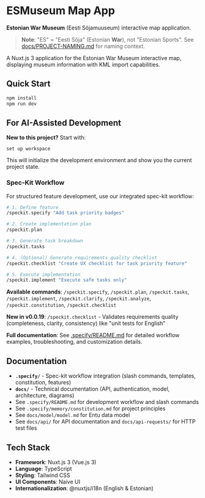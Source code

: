 # ESMuseum Map App

**Estonian War Museum** (Eesti Sõjamuuseum) interactive map application.

> **Note**: "ES" = "Eesti Sõja" (Estonian **War**), not "Estonian Sports". See [docs/PROJECT-NAMING.md](docs/PROJECT-NAMING.md) for naming context.

A Nuxt.js 3 application for the Estonian War Museum interactive map, displaying museum information with KML import capabilities.

## Quick Start

```bash
npm install
npm run dev
```

## For AI-Assisted Development

**New to this project?** Start with:

```text
set up workspace
```

This will initialize the development environment and show you the current project state.

### Spec-Kit Workflow

For structured feature development, use our integrated spec-kit workflow:

```bash
# 1. Define feature
/speckit.specify "Add task priority badges"

# 2. Create implementation plan
/speckit.plan

# 3. Generate task breakdown
/speckit.tasks

# 4. (Optional) Generate requirements quality checklist
/speckit.checklist "Create UX checklist for task priority feature"

# 5. Execute implementation
/speckit.implement "Execute safe tasks only"
```

**Available commands**: `/speckit.specify`, `/speckit.plan`, `/speckit.tasks`, `/speckit.implement`, `/speckit.clarify`, `/speckit.analyze`, `/speckit.constitution`, `/speckit.checklist`

**New in v0.0.19**: `/speckit.checklist` - Validates requirements quality (completeness, clarity, consistency) like "unit tests for English"

**Full documentation**: See [.specify/README.md](./.specify/README.md) for detailed workflow examples, troubleshooting, and customization details.

## Documentation

- **`.specify/`** - Spec-kit workflow integration (slash commands, templates, constitution, features)
- **`docs/`** - Technical documentation (API, authentication, model, architecture, diagrams)
- See `.specify/README.md` for development workflow and slash commands
- See `.specify/memory/constitution.md` for project principles
- See `docs/model/model.md` for Entu data model
- See `docs/api/` for API documentation and `docs/api-requests/` for HTTP test files

## Tech Stack

- **Framework**: Nuxt.js 3 (Vue.js 3)
- **Language**: TypeScript
- **Styling**: Tailwind CSS
- **UI Components**: Naive UI
- **Internationalization**: @nuxtjs/i18n (English & Estonian)

